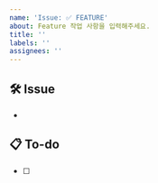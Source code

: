 ```yaml
---
name: 'Issue: ✅ FEATURE'
about: Feature 작업 사항을 입력해주세요.
title: ''
labels: ''
assignees: ''
---
```


## 🛠 Issue

- <!-- 이슈에 대해 간략하게 설명해주세요 -->

## 📋 To-do

- [ ] <!-- 이슈에 대해 간략하게 설명해주세요 -->
